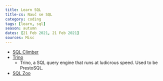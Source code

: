 ```yaml
---
title: Learn SQL
title-cs: Nauč se SQL
category: coding
tags: [learn, sql]
season: autumn
dates: [21 Feb 2021, 21 Feb 2021]
sources: Misc
---
```


* [SQL Climber](https://www.sqlclimber.com/assignments/beginner)
* [Trino](https://trino.io/)
  * Trino, a SQL query engine that runs at ludicrous speed. Used to be PrestoSQL.
* [SQL Zoo](https://sqlzoo.net/wiki/SQL_Tutorial)
